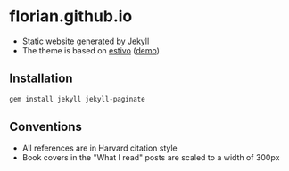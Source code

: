 # florian.github.io

- Static website generated by [Jekyll](https://jekyllrb.com)
- The theme is based on [estivo](https://github.com/fffabs/estivo) ([demo](https://jekyll-demos.github.io/estivo/))


## Installation

```sh
gem install jekyll jekyll-paginate
```

## Conventions

- All references are in Harvard citation style
- Book covers in the "What I read" posts are scaled to a width of 300px
